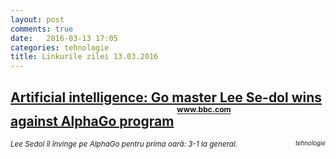 ```yaml
---
layout: post
comments: true
date:   2016-03-13 17:05
categories: tehnologie
title: Linkurile zilei 13.03.2016
---
```


## [Artificial intelligence: Go master Lee Se-dol wins against AlphaGo program](http://www.bbc.com/news/technology-35797102) <sup><sup><sup>www.bbc.com</sup></sup></sup>  
<span style="float: left;" ><sup>_Lee Sedol îl învinge pe AlphaGo pentru prima oară: 3-1 la general._</sup></span><span style="float: right;" ><sup><sup>_tehnologie_</sup></sup></span>
<br/>
<br/>
